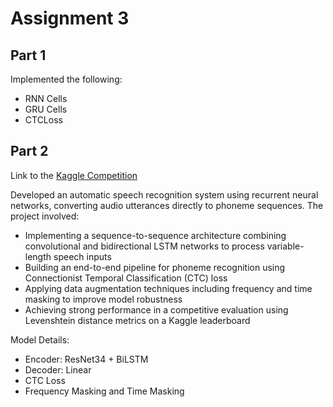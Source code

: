 # Assignment 3

## Part 1

Implemented the following:

- RNN Cells
- GRU Cells
- CTCLoss

## Part 2

Link to the [Kaggle Competition](https://www.kaggle.com/competitions/11-785-hw3p2-f24/leaderboard?search=veri)

Developed an automatic speech recognition system using recurrent neural networks, converting audio utterances directly to phoneme sequences. The project involved:

- Implementing a sequence-to-sequence architecture combining convolutional and bidirectional LSTM networks to process variable-length speech inputs
- Building an end-to-end pipeline for phoneme recognition using Connectionist Temporal Classification (CTC) loss
- Applying data augmentation techniques including frequency and time masking to improve model robustness
- Achieving strong performance in a competitive evaluation using Levenshtein distance metrics on a Kaggle leaderboard

Model Details:

- Encoder: ResNet34 + BiLSTM
- Decoder: Linear
- CTC Loss
- Frequency Masking and Time Masking
